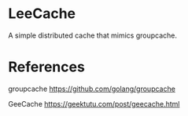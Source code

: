 # LeeCache
A simple distributed cache that mimics groupcache.

# References
groupcache https://github.com/golang/groupcache

GeeCache https://geektutu.com/post/geecache.html